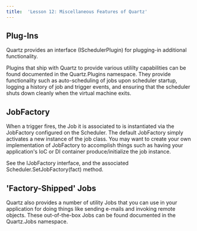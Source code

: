 ```yaml
---
title:  'Lesson 12: Miscellaneous Features of Quartz'
---
```


## Plug-Ins

Quartz provides an interface (ISchedulerPlugin) for plugging-in additional functionality.

Plugins that ship with Quartz to provide various utililty capabilities can be found documented in the Quartz.Plugins namespace. 
They provide functionality such as auto-scheduling of jobs upon scheduler startup, logging a history of job and trigger events, 
and ensuring that the scheduler shuts down cleanly when the virtual machine exits.

## JobFactory

When a trigger fires, the Job it is associated to is instantiated via the JobFactory configured on the Scheduler. 
The default JobFactory simply activates a new instance of the job class. You may want to create your own implementation 
of JobFactory to accomplish things such as having your application's IoC or DI container produce/initialize the job instance.

See the IJobFactory interface, and the associated Scheduler.SetJobFactory(fact) method.

## 'Factory-Shipped' Jobs

Quartz also provides a number of utility Jobs that you can use in your application for doing things like sending
e-mails and invoking remote objects. These out-of-the-box Jobs can be found documented in the Quartz.Jobs namespace.

